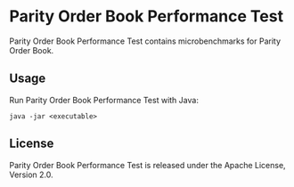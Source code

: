 Parity Order Book Performance Test
==================================

Parity Order Book Performance Test contains microbenchmarks for Parity Order
Book.


Usage
-----

Run Parity Order Book Performance Test with Java:

    java -jar <executable>


License
-------

Parity Order Book Performance Test is released under the Apache License,
Version 2.0.
